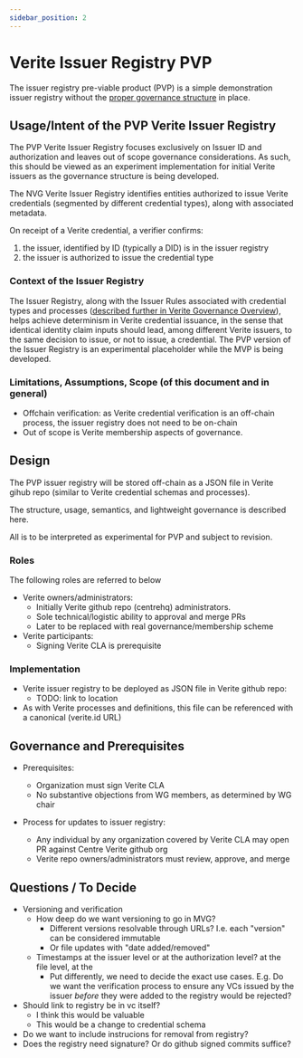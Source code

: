 ```yaml
---
sidebar_position: 2
---
```


# Verite Issuer Registry PVP

The issuer registry pre-viable product (PVP) is a simple demonstration issuer registry without the [proper governance structure](/verite/overview/governance-overview) in place. 

## Usage/Intent of the PVP Verite Issuer Registry

The PVP Verite Issuer Registry focuses exclusively on Issuer ID and authorization and leaves out of scope governance considerations. As such, this should be viewed as an experiment implementation for initial Verite issuers as the governance structure is being developed.

The NVG Verite Issuer Registry identifies entities authorized to issue Verite credentials (segmented by different credential types), along with associated metadata. 

On receipt of a Verite credential, a verifier confirms:
1. the issuer, identified by ID (typically a DID) is in the issuer registry
2. the issuer is authorized to issue the credential type

### Context of the Issuer Registry
The Issuer Registry, along with the Issuer Rules associated with credential types and processes ([described further in Verite Governance Overview](/verite/overview/governance-overview)), helps achieve determinism in Verite credential issuance, in the sense that identical identity claim inputs should lead, among different Verite issuers, to the same decision to issue, or not to issue, a credential. The PVP version of the Issuer Registry is an experimental placeholder while the MVP is being developed.

### Limitations, Assumptions, Scope (of this document and in general)

- Offchain verification: as Verite credential verification is an off-chain process, the issuer registry does not need to be on-chain
- Out of scope is Verite membership aspects of governance. 

## Design

The PVP issuer registry will be stored off-chain as a JSON file in Verite gihub repo (similar to Verite credential schemas and processes).

The structure, usage, semantics, and lightweight governance is described here.

All is to be interpreted as experimental for PVP and subject to revision.

### Roles

The following roles are referred to below
- Verite owners/administrators: 
    - Initially Verite github repo (centrehq) administrators.
    - Sole technical/logistic ability to approval and merge PRs 
    - Later to be replaced with real governance/membership scheme
- Verite participants:
    - Signing Verite CLA is prerequisite

### Implementation

- Verite issuer registry to be deployed as JSON file in Verite github repo: 
    - TODO: link to location
- As with Verite processes and definitions, this file can be referenced with a canonical (verite.id URL)

## Governance and Prerequisites

- Prerequisites: 
    - Organization must sign Verite CLA
    - No substantive objections from WG members, as determined by WG chair

- Process for updates to issuer registry:
    - Any individual by any organization covered by Verite CLA may open PR against Centre Verite github org 
    - Verite repo owners/administrators must review, approve, and merge


## Questions / To Decide

- Versioning and verification
    - How deep do we want versioning to go in MVG? 
        - Different versions resolvable through URLs? I.e. each "version" can be considered immutable
        - Or file updates with "date added/removed"
    - Timestamps at the issuer level or at the authorization level?  at the file level, at the 
        - Put differently, we need to decide the exact use cases. E.g. Do we want the verification process to ensure any VCs issued by the issuer _before_ they were added to the registry would be rejected? 
- Should link to registry be in vc itself?
    - I think this would be valuable
    - This would be a change to credential schema
- Do we want to include instrucions for removal from registry?
- Does the registry need signature? Or do github signed commits suffice?





